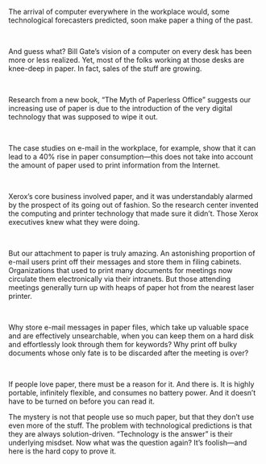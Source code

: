 <p>
	The arrival of computer everywhere in the workplace would, some technological forecasters predicted, soon make paper a thing of the past.
</p>
<p>
	<br />
</p>
<p>
	And guess what? Bill Gate’s vision of a computer on every desk has been more or less realized. Yet, most of the folks working at those desks are knee-deep in paper. In fact, sales of the stuff are growing.
</p>
<p>
	<br />
</p>
<p>
	Research from a new book, “The Myth of Paperless Office” suggests our increasing use of paper is due to the introduction of the very digital technology that was supposed to wipe it out.
</p>
<p>
	<br />
</p>
<p>
	The case studies on e-mail in the workplace, for example, show that it can lead to a 40% rise in paper consumption—this does not take into account the amount of paper used to print information from the Internet.
</p>
<p>
	<br />
</p>
<p>
	Xerox’s core business involved paper, and it was understandably alarmed by the prospect of its going out of fashion. So the research center invented the computing and printer technology that made sure it didn’t. Those Xerox executives knew what they were doing.
</p>
<p>
	<br />
</p>
<p>
	But our attachment to paper is truly amazing. An astonishing proportion of e-mail users print off their messages and store them in filing cabinets. Organizations that used to print many documents for meetings now circulate them electronically via their intranets. But those attending meetings generally turn up with heaps of paper hot from the nearest laser printer.
</p>
<p>
	<br />
</p>
<p>
	Why store e-mail messages in paper files, which take up valuable space and are effectively unsearchable, when you can keep them on a hard disk and effortlessly look through them for keywords? Why print off bulky documents whose only fate is to be discarded after the meeting is over?
</p>
<p>
	<br />
</p>
<p>
	If people love paper, there must be a reason for it. And there is. It is highly portable, infinitely flexible, and consumes no battery power. And it doesn’t have to be turned on before you can read it.
</p>
<p>
	The mystery is not that people use so much paper, but that they don’t use even more of the stuff. The problem with technological predictions is that they are always solution-driven. “Technology is the answer” is their underlying misdset. Now what was the question again? It’s foolish—and here is the hard copy to prove it.
</p>
<br />